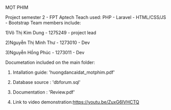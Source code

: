MỌT PHIM


Project semester 2 - FPT Aptech Teach used: PHP - Laravel - HTML/CSS/JS  - Bootstrap
Team members include:

1)Võ Thị Kim Dung - 1275249 - project lead

2)Nguyễn Thị Minh Thư - 1273010 - Dev

3)Nguyễn Hồng Phúc - 1273011 - Dev

Documetation included on the main folder:

1. Intallation guide: 'huongdancaidat_motphim.pdf'
2. Database source : 'dbforum.sql'

3. Documentation : 'Review.pdf'
4. Link to video demonstration:https://youtu.be/ZuxG6IVHCTQ
